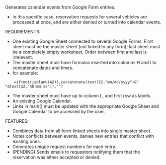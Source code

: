 Generates calendar events from Google Form entries.
- In this specific case, reservation requests for several vehicles are processed at once, and are either denied or turned into calendar events.

REQUIREMENTS:
- One existing Google Sheet connected to several Google Forms. First sheet must be the master sheet (not linked to any form); last sheet must be a completely empty worksheet. Order between first and last is irrelevant.
- The master sheet must have formulas inserted into columns H and I to concatenate dates and times.
- for example:
```
	=if(not(isblank(A2)),concatenate(text(E2,"mm/dd/yyyy")&" "&text(G2,"hh:mm:ss")),"")
```
- The master sheet must have up to column L, and first row as labels.
- An existing Google Calendar.
- Links in main() must be updated with the appropriate Google Sheet and Google Calendar to be accessed by the user.

FEATURES:
- Combines data from all form-linked sheets into single master sheet.
- Notes conflicts between events, denies new entries that conflict with existing ones.
- Generates unique request numbers for each entry.
- (PENDING) Sends emails to requestors notifying them that the reservation was either accepted or denied.

